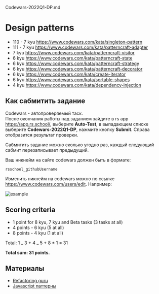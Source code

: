 Codewars-2022Q1-DP.md

# Design patterns

- 110 - 7 kyu https://www.codewars.com/kata/singleton-pattern
- 111 - 7 kyu https://www.codewars.com/kata/patterncraft-adapter
- 7 kyu https://www.codewars.com/kata/patterncraft-visitor
- 6 kyu https://www.codewars.com/kata/patterncraft-state
- 6 kyu https://www.codewars.com/kata/patterncraft-strategy
- 6 kyu https://www.codewars.com/kata/patterncraft-decorator
- 6 kyu https://www.codewars.com/kata/create-iterator
- 6 kyu https://www.codewars.com/kata/sortable-shapes
- 4 kyu https://www.codewars.com/kata/dependency-injection

## Как сабмитить задание

Codewars - автопроверяемый таск.  
После окончания работы над заданием зайдите в rs app https://app.rs.school/, выберите **Auto-Test**, в выпадающем списке выберите **Codewars-2022Q1-DP**, нажмите кнопку **Submit**. Справа отобразится результат проверки.

Сабмитить задание можно сколько угодно раз, каждый следующий сабмит перезаписывает предыдущий.

Ваш никнейм на сайте codewars должен быть в формате:

```
rsschool_githubUsername
```

Изменить никнейм на codewars можно по ссылке https://www.codewars.com/users/edit. Например:

![example](https://user-images.githubusercontent.com/12632270/177580063-fefa5281-8632-4c17-b888-13b0f2b05803.PNG)

## Scoring criteria

- 1 point for 8 kyu, 7 kyu and Beta tasks (3 tasks at all)
- 4 points - 6 kyu (5 at all)
- 8 points - 4 kyu (1 at all)

Total: 1 _ 3 + 4 _ 5 + 8 \* 1 = 31

**Total sum: 31 points.**

## Материалы

- [Refactoring guru](https://refactoring.guru/)
- [Javascript паттерны](https://www.youtube.com/watch?v=RyY6x_6ws4s&list=PLNkWIWHIRwMGzgvuPRFkDrpAygvdKJIE4)
